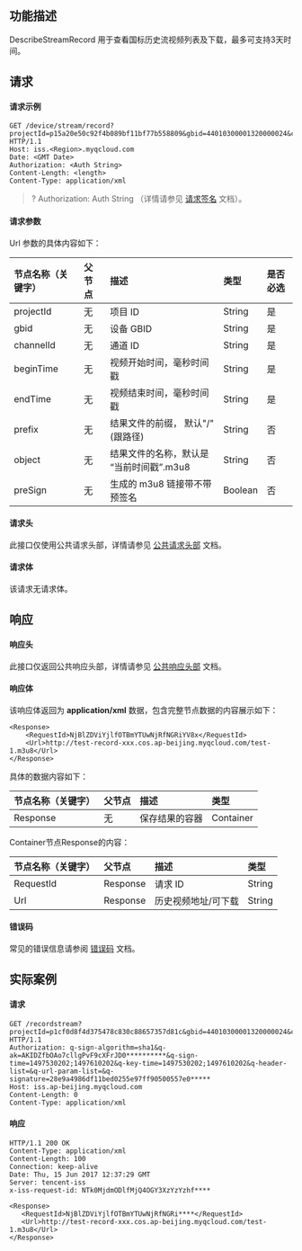 ## 功能描述
DescribeStreamRecord  用于查看国标历史流视频列表及下载，最多可支持3天时间。

## 请求

#### 请求示例

```plaintext
GET /device/stream/record?projectId=p15a20e50c92f4b089bf11bf77b558809&gbid=44010300001320000024&channelId=34020000001310000001&beginTime=1637735693543&endTime=1637735753536 HTTP/1.1
Host: iss.<Region>.myqcloud.com
Date: <GMT Date>
Authorization: <Auth String>
Content-Length: <length>
Content-Type: application/xml

```

>? Authorization: Auth String （详情请参见 [请求签名](https://cloud.tencent.com/document/product/1344/50456) 文档）。
>


#### 请求参数

Url 参数的具体内容如下：

|节点名称（关键字）|父节点     |描述                    |   类型    |   是否必选    |
|:---           |:--       |:--                    |   :--     |   :--    |
| projectId   | 无        | 项目 ID                 | String     | 是 |
| gbid | 无        | 设备 GBID | String | 是 |
| channelId | 无 | 通道 ID | String | 是 |
| beginTime | 无 | 视频开始时间，毫秒时间戳 | String | 是 |
| endTime | 无 | 视频结束时间，毫秒时间戳 | String | 是 |
| prefix | 无 | 结果文件的前缀， 默认"/" (跟路径) | String | 否 |
| object | 无 | 结果文件的名称，默认是 “当前时间戳”.m3u8 | String | 否 |
| preSign | 无 | 生成的 m3u8 链接带不带预签名 | Boolean | 否 |


#### 请求头

此接口仅使用公共请求头部，详情请参见 [公共请求头部](https://cloud.tencent.com/document/product/1344/50451) 文档。

#### 请求体

该请求无请求体。


## 响应

#### 响应头

此接口仅返回公共响应头部，详情请参见 [公共响应头部](https://cloud.tencent.com/document/product/1344/50452) 文档。

#### 响应体
该响应体返回为 **application/xml** 数据，包含完整节点数据的内容展示如下：

```plaintext
<Response>
    <RequestId>NjBlZDViYjlfOTBmYTUwNjRfNGRiYV8x</RequestId>
    <Url>http://test-record-xxx.cos.ap-beijing.myqcloud.com/test-1.m3u8</Url>
</Response>
```

具体的数据内容如下：

| 节点名称（关键字） | 父节点 | 描述           | 类型      |
| :----------------- | :----- | :------------- | :-------- |
| Response           | 无     | 保存结果的容器 | Container |

Container节点Response的内容：

| 节点名称（关键字） | 父节点   | 描述                | 类型   |
| :----------------- | :------- | :------------------ | :----- |
| RequestId          | Response | 请求 ID              | String |
| Url                | Response | 历史视频地址/可下载 | String |

#### 错误码

常见的错误信息请参阅 [错误码](https://cloud.tencent.com/document/product/1344/50457) 文档。

## 实际案例

#### 请求


```plaintext
GET /recordstream?projectId=p1cf0d8f4d375478c830c88657357d81c&gbid=44010300001320000024&channelId=34020000001310000001&&beginTime=1616169600000&endTime=1616256000000 HTTP/1.1
Authorization: q-sign-algorithm=sha1&q-ak=AKIDZfbOAo7cllgPvF9cXFrJD0**********&q-sign-time=1497530202;1497610202&q-key-time=1497530202;1497610202&q-header-list=&q-url-param-list=&q-signature=28e9a4986df11bed0255e97ff90500557e0*****
Host: iss.ap-beijing.myqcloud.com
Content-Length: 0
Content-Type: application/xml

```

#### 响应

```plaintext
HTTP/1.1 200 OK
Content-Type: application/xml
Content-Length: 100
Connection: keep-alive
Date: Thu, 15 Jun 2017 12:37:29 GMT
Server: tencent-iss
x-iss-request-id: NTk0MjdmODlfMjQ4OGY3XzYzYzhf****

<Response>
   <RequestId>NjBlZDViYjlfOTBmYTUwNjRfNGRi****</RequestId>
   <Url>http://test-record-xxx.cos.ap-beijing.myqcloud.com/test-1.m3u8</Url>
</Response>

```
